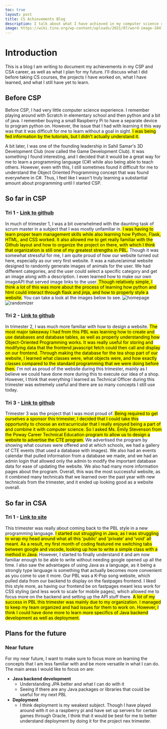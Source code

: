 ```yaml
---
toc: true
layout: post
title: CS Achievements Blog
description: I talk about what I have achieved in my computer science career and what I hope for in my future.
image: https://wiki.tino.org/wp-content/uploads/2021/07/word-image-1047.png
---
```


# Introduction

This is a blog I am writing to document my achievements in my CSP and CSA career, as well as what I plan for my future. I'll discuss what I did before taking CS courses, the projects I have worked on, what I have learned, and what I still have yet to learn.

## Before CSP

Before CSP, I had very little computer science experience. I remember playing around with Scratch in elementary school and then python and a bit of java. I remember buying a small Raspberry Pi to have a separate device to program python on. However, the issue that I had with learning it this way was that it was difficult for me to learn without a goal in sight.<mark> I was being fed information by the tutorials, but I didn't actually understand it.</mark>

A bit later, I was one of the founding leadership in Sahil Samar's 3D Development Club (now called the Game Development Club). It was something I found interesting, and I decided that it would be a great way for me to learn a programming language (C#) while also being able to teach others. However, even with this, I still sometimes found it difficult for me to understand the Object Oriented Programming concept that was found everywhere in C#. Thus, I feel like I wasn't truly learning a substantial amount about programming until I started CSP.

## So far in CSP

### Tri 1 - [Link to github](https://github.com/dtsivkovski/pmbytesproject#image-examples)

In much of trimester 1, I was a bit overwhelmed with the daunting task of scrum master in a subject that I was mostly unfamiliar in.<mark> I was having to learn proper team management skills while also learning how Python, Flask, HTML, and CSS worked. It also allowed me to get really familiar with the Github layout and how to organize the project on there, with which I think that organization is still one of my greatest strengths in PBL.</mark> Though it was somewhat stressful for me, I am quite proud of how our website turned out here, especially as our very first website. It was a nature/animal website designed to randomly generate images of animals for the user. We had different categories, and the user could select a specific category and get an image along with a description. I even learned how to make our own imageAPI that served image links to the user.<mark> Though relatively simple, I think a lot of this was more about the process of learning how python and html could interact through flask and jinja, and how to properly style a website.</mark> You can take a look at the images below to see.
![homepage](https://camo.githubusercontent.com/9ab220ecd37b519d13ef493ba64367c5d032b832b47518cb6ee71c61b1fce858/68747470733a2f2f692e696d6775722e636f6d2f6b6248514a78522e706e67)
![randomizer](https://camo.githubusercontent.com/2ea964e44f9702f3434b47c1de13c5ce281567933d4f1015e8da1b042382fa25/68747470733a2f2f692e696d6775722e636f6d2f46376a7957336d2e706e67)

### Tri 2 - [Link to github](https://github.com/NinjaBreadLord/super-duper-bassoons)

In trimester 2, I was much more familiar with how to design a website. <mark>The most major takeaway I had from this PBL was learning how to create and use databases and database tables, as well as properly understanding how Object-Oriented Programming works. It was really useful for storing and modifying data that the frontend javascript fetch could then call and display on our frontend. Through making the database for the tea shop part of our website, I learned what classes were, what objects were, and how exactly classes compared to the standard programming that we were doing before then.</mark> I'm not as proud of the website during this trimester, mainly as I believe we could have done more during this to execute our idea of a shop. However, I think that everything I learned as Technical Officer during this trimester was extremely useful and there are so many concepts I still use today.

### Tri 3 - [Link to github](https://github.com/LindaLiu1202/just_here_to_code)

Trimester 3 was the project that I was most proud of.<mark> Being required to get ourselves a sponsor this trimester, I decided that I could take this opportunity to choose an extracurricular that I really enjoyed being a part of and combine it with computer science. So I asked Ms. Emily Stevenson from the Poway Career Technical Education program to allow us to design a website to advertise the CTE program.</mark> We advertised the program by showing what courses were offered and at which schools, we had a gallery of CTE events (that used a database with images). We also had an events calendar that pulled information from a database we made, and we had an admin login that allowed only the admin to modify the important database data for ease of updating the website. We also had many more information pages about the program. Overall, this was the most successful website, as it combined many technicals that we learned over the past year with new technicals from the trimester, and it ended up looking good as a website overall.

## So far in CSA

### Tri 1 - [Link to site](https://calrethonofmirkwood.github.io/kpop/)

This trimester was really about coming back to the PBL style in a new programming language. <mark>I started out struggling in Java, as I was struggling to wrap my head around what all this 'public' and 'private' and 'void' all meant. As a result, my first month of coding featured me switching tabs between google and vscode, looking up how to write a simple class with a method in Java.</mark> However, I started to finally understand it and am now familiar enough to be able to write without needing google opened up all the time. I also saw the advantages of using Java as a language, as it being a strongly type language is something that actually becomes more convenient as you come to use it more. Our PBL was a K-Pop song website, which pulled data from our backend to display on the fastpages frontend. I liked this style more, as having our frontend be on fastpages meant less work for CSS styling (and less work to scale for mobile pages), which allowed me to focus more on the backend and setting up the API stuff there. <mark>A lot of my success in PBL this trimester was mainly due to my organization. I managed to keep my team organized and had issues for them to work on. However, I think I could have done more to learn more specifics of Java backend development as well as deployment.</mark>

## Plans for the future

### Near future

For my near future, I want to make sure to focus more on learning the concepts that I am less familiar with and be more versatile in what I can do. The main areas I would like to focus on are:
- **Java backend development**
    - Understanding JPA better and what I can do with it
    - Seeing if there are any Java packages or libraries that could be useful for my next PBL
- **Deployment**
    - I think deployment is my weakest subject. Though I have played around with it on a raspberry pi and have set up servers for certain games through Oracle, I think that it would be best for me to better understand deployment by doing it for the project nex trimester.
